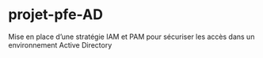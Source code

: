 # projet-pfe-AD
Mise en place d’une stratégie IAM et PAM pour sécuriser les accès dans un environnement Active Directory
